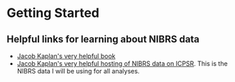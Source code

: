 # Getting Started

## Helpful links for learning about NIBRS data

* [Jacob Kaplan's very helpful book](https://nibrsbook.com/)
* [Jacob Kaplan's very helpful hosting of NIBRS data on ICPSR](https://www.openicpsr.org/openicpsr/project/118281/version/V5/view). This is the NIBRS data I will be using for all analyses.